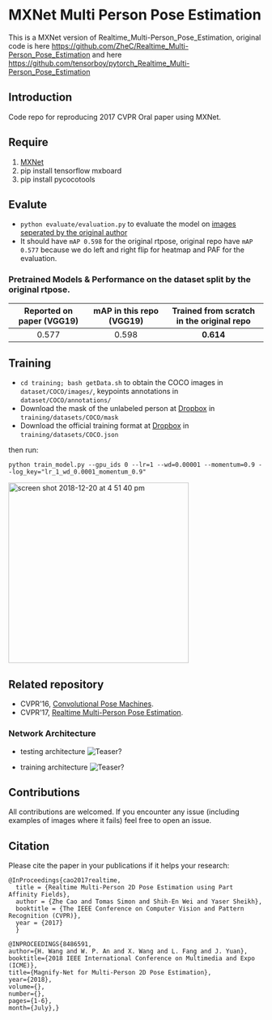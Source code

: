 # MXNet Multi Person Pose Estimation
This is a MXNet version of Realtime_Multi-Person_Pose_Estimation, original code is here https://github.com/ZheC/Realtime_Multi-Person_Pose_Estimation 
and here https://github.com/tensorboy/pytorch_Realtime_Multi-Person_Pose_Estimation

## Introduction
Code repo for reproducing 2017 CVPR Oral paper using MXNet.  

## Require
1. [MXNet](http://mxnet.io)
2. pip install tensorflow mxboard
3. pip install pycocotools

## Evalute
- `python evaluate/evaluation.py` to evaluate the model on [images seperated by the original author](https://github.com/CMU-Perceptual-Computing-Lab/caffe_rtpose/blob/master/image_info_val2014_1k.txt)
- It should have `mAP 0.598` for the original rtpose, original repo have `mAP 0.577` because we do left and right flip for heatmap and PAF for the evaluation. 

### Pretrained Models & Performance on the dataset split by the original rtpose.

|   Reported on paper (VGG19)| mAP in this repo (VGG19)| Trained from scratch in the original repo| 
|  :------:     | :---------: | :---------: |
|   0.577      | 0.598     |  **0.614** |



## Training
- `cd training; bash getData.sh` to obtain the COCO images in `dataset/COCO/images/`, keypoints annotations in `dataset/COCO/annotations/`
- Download the mask of the unlabeled person at [Dropbox](https://www.dropbox.com/s/bd9ty7b4fqd5ebf/mask.tar.gz?dl=0) in `training/datasets/COCO/mask`
- Download the official training format at [Dropbox](https://www.dropbox.com/s/0sj2q24hipiiq5t/COCO.json?dl=0) in `training/datasets/COCO.json`

then run:


`python train_model.py --gpu_ids 0 --lr=1 --wd=0.00001 --momentum=0.9 --log_key="lr_1_wd_0.0001_momentum_0.9"`

<img width="356" alt="screen shot 2018-12-20 at 4 51 40 pm" src="https://user-images.githubusercontent.com/3716307/50296004-b8d48480-0479-11e9-8197-57b4c5ce123b.png">

## Related repository
- CVPR'16, [Convolutional Pose Machines](https://github.com/shihenw/convolutional-pose-machines-release).
- CVPR'17, [Realtime Multi-Person Pose Estimation](https://github.com/ZheC/Realtime_Multi-Person_Pose_Estimation).

### Network Architecture
- testing architecture
![Teaser?](https://github.com/tensorboy/pytorch_Realtime_Multi-Person_Pose_Estimation/blob/master/readme/pose.png)

- training architecture
![Teaser?](https://github.com/tensorboy/pytorch_Realtime_Multi-Person_Pose_Estimation/blob/master/readme/training_structure.png)

## Contributions

All contributions are welcomed. If you encounter any issue (including examples of images where it fails) feel free to open an issue.

## Citation
Please cite the paper in your publications if it helps your research:    

    @InProceedings{cao2017realtime,
      title = {Realtime Multi-Person 2D Pose Estimation using Part Affinity Fields},
      author = {Zhe Cao and Tomas Simon and Shih-En Wei and Yaser Sheikh},
      booktitle = {The IEEE Conference on Computer Vision and Pattern Recognition (CVPR)},
      year = {2017}
      }
      
    @INPROCEEDINGS{8486591, 
    author={H. Wang and W. P. An and X. Wang and L. Fang and J. Yuan}, 
    booktitle={2018 IEEE International Conference on Multimedia and Expo (ICME)}, 
    title={Magnify-Net for Multi-Person 2D Pose Estimation}, 
    year={2018}, 
    volume={}, 
    number={}, 
    pages={1-6}, 
    month={July},}
